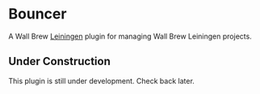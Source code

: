 # Bouncer

A Wall Brew [Leiningen](https://leiningen.org/) plugin for managing Wall Brew Leiningen projects.

## Under Construction

This plugin is still under development.
Check back later.
